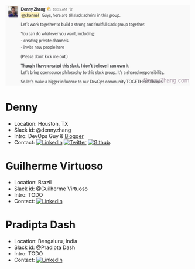 ![](images/slack_admin.png)

# Denny
- Location: Houston, TX
- Slack id: @dennyzhang
- Intro: DevOps Guy & [Blogger](https://www.dennyzhang.com)
- Contact: [![LinkedIn](https://www.dennyzhang.com/wp-content/uploads/sns/linkedin.png)](https://www.linkedin.com/in/dennyzhang001) [![Twitter](https://www.dennyzhang.com/wp-content/uploads/sns/twitter.png)](https://twitter.com/dennyzhang001) [![Github](https://www.dennyzhang.com/wp-content/uploads/sns/github.png)](https://github.com/DennyZhang).

# Guilherme Virtuoso
- Location: Brazil
- Slack id: @Guilherme Virtuoso
- Intro: TODO
- Contact: [![LinkedIn](https://www.dennyzhang.com/wp-content/uploads/sns/linkedin.png)](https://www.linkedin.com/in/gvirtuoso/)

# Pradipta Dash
- Location: Bengaluru, India
- Slack id: @Pradipta Dash
- Intro: TODO
- Contact: [![LinkedIn](https://www.dennyzhang.com/wp-content/uploads/sns/linkedin.png)](https://www.linkedin.com/in/pradipta-dash-a4091127/)